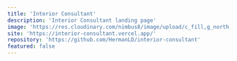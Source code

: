 ```yaml
---
title: 'Interior Consultant'
description: 'Interior Consultant landing page'
image: 'https://res.cloudinary.com/nimbus8/image/upload/c_fill,g_north,h_252,w_400/v1601596912/portfolio/interior-consultant.vercel.app__1_suqyyl.png'
site: 'https://interior-consultant.vercel.app/'
repository: 'https://github.com/HermanLD/interior-consultant'
featured: false
---
```

